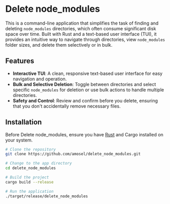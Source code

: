 # Delete node_modules

This is a command-line application that simplifies the task of finding and deleting `node_modules` directories, which often consume significant disk space over time. Built with Rust and a text-based user interface (TUI), it provides an intuitive way to navigate through directories, view `node_modules` folder sizes, and delete them selectively or in bulk.

## Features

- **Interactive TUI**: A clean, responsive text-based user interface for easy navigation and operation.
- **Bulk and Selective Deletion**: Toggle between directories and select specific `node_modules` for deletion or use bulk actions to handle multiple directories.
- **Safety and Control**: Review and confirm before you delete, ensuring that you don't accidentally remove necessary files.

## Installation

Before Delete node_modules, ensure you have [Rust](https://www.rust-lang.org/tools/install) and Cargo installed on your system.

```bash
# Clone the repository
git clone https://github.com/amosel/delete_node_modules.git

# Change to the app directory
cd delete_node_modules

# Build the project
cargo build --release

# Run the application
./target/release/delete_node_modules
